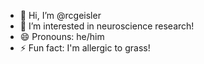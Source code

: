 - 👋 Hi, I’m @rcgeisler
- 👀 I’m interested in neuroscience research!
- 😄 Pronouns: he/him
- ⚡ Fun fact: I'm allergic to grass!

<!---
rcgeisler/rcgeisler is a ✨ special ✨ repository because its `README.md` (this file) appears on your GitHub profile.
You can click the Preview link to take a look at your changes.
--->
